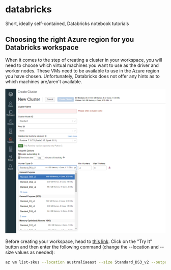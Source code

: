# databricks
Short, ideally self-contained, Databricks notebook tutorials

## Choosing the right Azure region for you Databricks workspace
When it comes to the step of creating a cluster in your workspace, you will need to choose which virtual machines you want to use as the driver and worker nodes.
These VMs need to be available to use in the Azure region you have chosen. Unfortunately, Databricks does not offer any hints as to which machines are/aren't available.

![cluster-screenshot](https://github.com/James-Leslie/databricks/blob/main/images/cluster-screenshot.png?raw=true)

Before creating your workspace, head to [this link](https://docs.microsoft.com/en-us/azure/azure-resource-manager/templates/error-sku-not-available#code-try-1
). Click on the "Try It" button and then enter the following command (change the --location and --size values as needed):
```bash
az vm list-skus --location australiaeast --size Standard_DS3_v2 --output table
```

